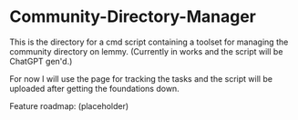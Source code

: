 # Community-Directory-Manager
This is the directory for a cmd script containing a toolset for managing the community directory on lemmy. (Currently in works and the script will be ChatGPT gen'd.)

For now I will use the page for tracking the tasks and the script will be uploaded after getting the foundations down.

Feature roadmap: (placeholder)

